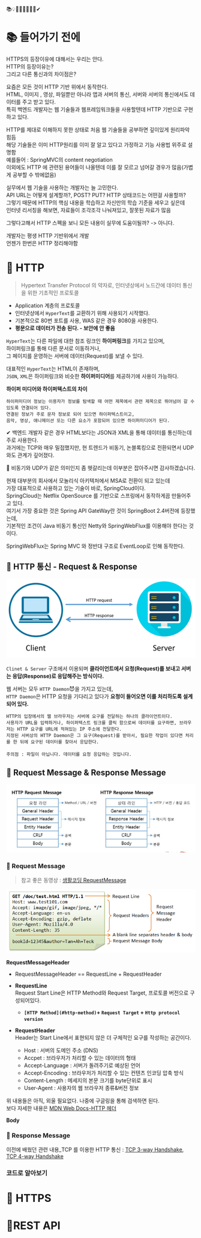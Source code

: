 📚💡📕📗📖📄📘🤔✔
# 📚 들어가기 전에    
                  
HTTPS의 등장이유에 대해서는 우리는 안다.                      
HTTP의 등장이유는?                        
그리고 다른 통신과의 차이점은?                        
                                  
요즘은 모든 것이 HTTP 기반 위에서 동작한다.                         
HTML, 이미지 , 영상, 파일뿐만 아니라 앱과 서버의 통신, 서버와 서버의 통신에서도 데이터를 주고 받고 있다.        
특히 백엔드 개발자는 웹 기술들과 웹프레임워크들을 사용할텐데 HTTP 기반으로 구현하고 있다.    
        
HTTP를 제대로 이해하지 못한 상태로 처음 웹 기술들을 공부하면 깊이있게 원리파악 힘듬    
해당 기술들은 이미 HTTP원리를 이미 잘 알고 있다고 가정하고 기능 사용법 위주로 설명함     
예를들어 : SpringMVC의 content negotiation     
이외에도 HTTP 에 관련된 용어들이 나올텐데 이를 잘 모르고 넘어갈 경우가 많음(가볍게 공부할 수 밖에없음)       
          
실무에서 웹 기술을 사용하는 개발자는 늘 고민한다.          
API URL는 어떻게 설계할까?, POST? PUT? HTTP 상태코드는 어떤걸 사용할까?          
그렇기 때문에 HTTP의 핵심 내용을 학습하고 자신만의 학습 기준을 세우고 싶은데       
인터넷 리서칭을 해보면, 자료들이 조각조각 나눠져있고, 잘못된 자료가 많음        
     
그렇다고해서 HTTP 스펙을 보니 모든 내용이 실무에 도움이될까? -> 아니다.      
      
개발자는 평생 HTTP 기반위에서 개발     
언젠가 한번은 HTTP 정리해야함     
  
# 📘 HTTP       
> Hypertext Transfer Protocol 의 약자로, 인터넷상에서 노드간에 데이터 통신을 위한 기초적인 프로토콜         
          
* Application 계층의 프로토콜     
* 인터넷상에서 `HyperText`를 교환하기 위해 사용되기 시작했다.    
* 기본적으로 80번 포트를 사용, WAS 같은 경우 8080을 사용한다.     
* **평문으로 데이터가 전송 된다. - 보안에 안 좋음**        
         
`HyperText`는 다른 파일에 대한 참조 링크인 **하이퍼링크**를 가지고 있으며,              
하이퍼링크를 통해 다른 문서로 이동하거나,        
그 페이지를 운영하는 서버에 데이터(Request)를 보낼 수 있다.           
    
대표적인 `HyperText`는 HTML이 존재하며,      
`JSON`, `XML`은 하이퍼링크와 비슷한 **하이퍼미디어**를 제공하기에 사용이 가능하다.          

**하이퍼 미디어와 하이퍼텍스트의 차이**   
```   
하이퍼미디어 정보는 이용자가 정보를 탐색할 때 어떤 제목에서 관련 제목으로 뛰어넘어 갈 수 있도록 연결되어 있다.      
연결된 정보가 주로 문자 정보로 되어 있으면 하이퍼텍스트이고,      
음악, 영상, 애니메이션 또는 다른 요소가 포함되어 있으면 하이퍼미디어가 된다.    
```
          
✔ 백엔드 개발자 같은 경우 HTML보다는 JSON과 XML을 통해 데이터를 통신하는데 주로 사용한다.                  
과거에는 TCP와 매우 밀접했지만, 현 트렌드가 비동기, 논블록킹으로 전환되면서 UDP와도 관계가 깊어졌다.                 
     
🤔 비동기와 UDP가 같은 의미인지 좀 헷갈리는데 이부분은 잡아주시면 감사하겠습니다.   
   
현재 대부분의 회사에서 모놀리식 아키텍처에서 MSA로 전환이 되고 있는데       
가장 대표적으로 사용하고 있는 기술이 바로, SpringCloud이다.       
SpringCloud는 Netflix OpenSource 를 기반으로 스프링에서 동작하게끔 만들어주고 있다.       
여기서 가장 중요한 것은 Spring API GateWay란 것이 SpringBoot 2.4버전에 등장했는데,       
기본적인 조건이 Java 비동기 통신인 Netty와 SpringWebFlux를 이용해야 한다는 것이다.           
     
SpringWebFlux는 Spring MVC 와 정반대 구조로 EventLoop로 인해 동작한다.   
       
## 📖 HTTP 통신 - Request & Response      

![RequestAndResponse.png](./images/RequestAndResponse.png)    
            
`Clinet & Server` 구조에서 이용되며 **클라이언트에서 요청(Request)를 보내고 서버는 응답(Response)로 응답해주는 방식이다.**                 
          
웹 서버는 모두 `HTTP Daemon`😈을 가지고 있는데,          
`HTTP Daemon`은 HTTP 요청을 기다리고 있다가 **요청이 들어오면 이를 처리하도록 설계되어 있다.**         

```
HTTP의 입장에서의 웹 브라우저는 서버에 요구를 전달하는 하나의 클라이언트이다.            
사용자가 URL을 입력하거나, 하이퍼텍스트 링크를 클릭 함으로써 데이터를 요구하면, 브라우저는 HTTP 요구를 URL에 적혀있는 IP 주소에 전달한다.            
지정된 서버상의 HTTP Daemon은 그 요구(Request)를 받아서, 필요한 작업이 있다면 처리를 한 뒤에 요구된 데이터를 찾아서 응답한다.             
   
주의점 : 파일이 아닙니다. 데이터를 요청 응답하는 것입니다.    
``` 
   
## 📖 Request Message & Response Message    
![RequestAndResponseMessage](./images/RequestAndResponseMessage.png)     

### 📄 Request Message
> 참고 좋은 동영상 : [생활코딩 RequestMessage](https://opentutorials.org/course/3385/21674)    
   
![RequestMessage.png](./images/RequestMessage.png)

**RequestMessageHeader**
* RequestMessageHeader == RequestLine + RequestHeader
* **RequestLine**     
Request Start Line은 HTTP Method와 Request Target, 프로토콜 버전으로 구성되어있다.
    * **`[HTTP Method](#http-method)`+ `Request Target` + `Http protocol version`**   
    
* **RequestHeader**   
Header는 Start Line에서 표현되지 않은 더 구체적인 요구를 작성하는 공간이다.   
    * Host : 서버의 도메인 주소 (DNS)  
    * Accpet : 브라우저가 처리할 수 있는 데이터의 형태   
    * Accept-Language : 서버가 돌려주기로 예상된 언어
    * Accept-Encoding : 브라우저가 처리할 수 있는 컨텐츠 인코딩 압축 방식
    * Content-Length : 메세지의 본문 크기를 byte단위로 표시
    * User-Agent : 사용자의 웹 브라우저 종류&버전 정보
    
위 내용들은 아직, 외울 필요없다. 나중에 구글링을 통해 검색하면 된다.    
보다 자세한 내용은 [MDN Web Docs-HTTP 헤더](https://developer.mozilla.org/ko/docs/Web/HTTP/Headers)


**Body**   





### 📄 Response Message  

   
이전에 배웠던 관련 내용_TCP 를 이용한 HTTP 통신 : [TCP 3-way Handshake](https://github.com/SMART-EYEARS/network/blob/main/03%20TCP%EC%99%80%20UDP.md#-tcp-3-way-handshake), [TCP 4-way Handshake](https://github.com/SMART-EYEARS/network/blob/main/03%20TCP%EC%99%80%20UDP.md#-tcp-4-way-handshake)   
  
### 코드로 알아보기   








# 📗 HTTPS   
# 📕REST API    
